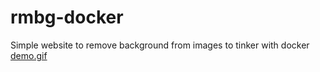 # rmbg-docker
Simple website to remove background from images to tinker with docker
[demo.gif](https://github.com/zoddtheimmortal/rmbg-docker/assets/67084802/72910916-2b51-4863-924b-c159e27dce42)
